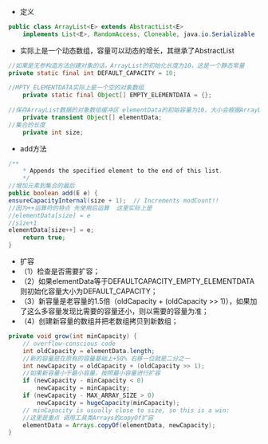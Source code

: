 + 定义
```java
public class ArrayList<E> extends AbstractList<E>             
    implements List<E>, RandomAccess, Cloneable, java.io.Serializable 
```
+ 实际上是一个动态数组，容量可以动态的增长，其继承了AbstractList
```java
//如果是无参构造方法创建对象的话，ArrayList的初始化长度为10，这是一个静态常量
private static final int DEFAULT_CAPACITY = 10;
​
//MPTY_ELEMENTDATA实际上是一个空的对象数组
    private static final Object[] EMPTY_ELEMENTDATA = {};
​
//保存ArrayList数据的对象数组缓冲区 elementData的初始容量为10，大小会根据ArrayList容量的增长而动态的增长。
    private transient Object[] elementData;
//集合的长度
    private int size;
``` 
+ add方法
```java
/**
    * Appends the specified element to the end of this list.
    */
//增加元素到集合的最后
public boolean add(E e) {
ensureCapacityInternal(size + 1);  // Increments modCount!!
//因为++运算符的特点 先使用后运算  这里实际上是
//elementData[size] = e
//size+1
elementData[size++] = e;
    return true;
}
``` 
+ 扩容
+ （1）检查是否需要扩容；
+ （2）如果elementData等于DEFAULTCAPACITY_EMPTY_ELEMENTDATA则初始化容量大小为DEFAULT_CAPACITY；
+ （3）新容量是老容量的1.5倍（oldCapacity + (oldCapacity >> 1)），如果加了这么多容量发现比需要的容量还小，则以需要的容量为准；
+ （4）创建新容量的数组并把老数组拷贝到新数组；
```java
private void grow(int minCapacity) {
    // overflow-conscious code
    int oldCapacity = elementData.length;
    //新的容量是在原有的容量基础上+50% 右移一位就是二分之一
    int newCapacity = oldCapacity + (oldCapacity >> 1);
    //如果新容量小于最小容量，按照最小容量进行扩容
    if (newCapacity - minCapacity < 0)
        newCapacity = minCapacity;
    if (newCapacity - MAX_ARRAY_SIZE > 0)
        newCapacity = hugeCapacity(minCapacity);
    // minCapacity is usually close to size, so this is a win:
    //这里是重点 调用工具类Arrays的copyOf扩容
    elementData = Arrays.copyOf(elementData, newCapacity);
}
```